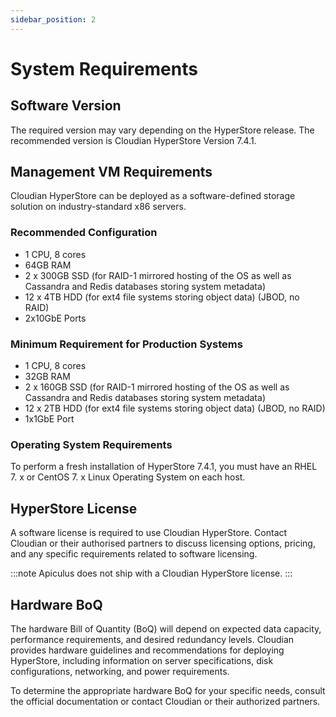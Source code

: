 ```yaml
---
sidebar_position: 2
---
```

# System Requirements

## Software Version

The required version may vary depending on the HyperStore release. The recommended version is Cloudian HyperStore Version 7.4.1.

## Management VM Requirements

Cloudian HyperStore can be deployed as a software-defined storage solution on industry-standard x86 servers.

### Recommended Configuration

- 1 CPU, 8 cores 
- 64GB RAM
- 2 x 300GB SSD (for RAID-1 mirrored hosting of the OS as well as Cassandra and Redis databases storing system metadata) 
- 12 x 4TB HDD (for ext4 file systems storing object data) (JBOD, no RAID)
- 2x10GbE Ports

### Minimum Requirement for Production Systems 

- 1 CPU, 8 cores 
- 32GB RAM 
- 2 x 160GB SSD (for RAID-1 mirrored hosting of the OS as well as Cassandra and Redis databases storing system metadata) 
- 12 x 2TB HDD (for ext4 file systems storing object data) (JBOD, no RAID)
- 1x1GbE Port

### Operating System Requirements

To perform a fresh installation of HyperStore 7.4.1, you must have an RHEL 7. x or CentOS 7. x Linux Operating System on each host.

## HyperStore License

A software license is required to use Cloudian HyperStore. Contact Cloudian or their authorised partners to discuss licensing options, pricing, and any specific requirements related to software licensing. 

:::note
Apiculus does not ship with a Cloudian HyperStore license.
:::

## Hardware BoQ

The hardware Bill of Quantity (BoQ) will depend on expected data capacity, performance requirements, and desired redundancy levels. Cloudian provides hardware guidelines and recommendations for deploying HyperStore, including information on server specifications, disk configurations, networking, and power requirements.

To determine the appropriate hardware BoQ for your specific needs, consult the official documentation or contact Cloudian or their authorized partners.





